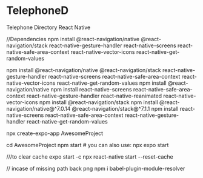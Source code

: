# TelephoneD
Telephone Directory React Native 



//Dependencies
npm install @react-navigation/native @react-navigation/stack react-native-gesture-handler react-native-screens react-native-safe-area-context react-native-vector-icons react-native-get-random-values

npm install @react-navigation/native @react-navigation/stack react-native-gesture-handler react-native-screens react-native-safe-area-context react-native-vector-icons react-native-get-random-values
npm install @react-navigation/native
npm install react-native-screens react-native-safe-area-context react-native-gesture-handler react-native-reanimated react-native-vector-icons
npm install @react-navigation/stack
npm install @react-navigation/native@^7.0.14 @react-navigation/stack@^7.1.1
npm install react-native-screens react-native-safe-area-context react-native-gesture-handler react-native-get-random-values



npx create-expo-app AwesomeProject

cd AwesomeProject
npm start # you can also use: npx expo start


///to clear cache
expo start -c
npx react-native start --reset-cache



// incase of missing path back png 
npm i babel-plugin-module-resolver
